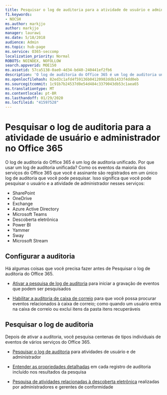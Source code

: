 ```yaml
---
title: Pesquisar o log de auditoria para a atividade de usuário e administrador no Office 365
f1.keywords:
- NOCSH
ms.author: markjjo
author: markjjo
manager: laurawi
ms.date: 5/18/2018
audience: Admin
ms.topic: hub-page
ms.service: O365-seccomp
localization_priority: Normal
ROBOTS: NOINDEX, NOFOLLOW
search.appverid: MOE150
ms.assetid: 57ca5138-0ae0-4d34-bd40-240441ef2fb6
description: 'O log de auditoria do Office 365 é um log de auditoria unificado. Por que usar um log de auditoria unificada? Como os eventos da maioria dos serviços do Office 365 que você é assinante são registrados em um único log de auditoria que você pode pesquisar. Isso significa que você pode pesquisar o usuário e a atividade de administrador nesses serviços:'
ms.openlocfilehash: 82ed3c1afd4f59136b04120982ddb1433f4dd0eb
ms.sourcegitcommit: 1c91b7b24537d0e54d484c3379043db53c1aea65
ms.translationtype: MT
ms.contentlocale: pt-BR
ms.lasthandoff: 01/29/2020
ms.locfileid: "41597528"
---
```

# <a name="search-the-audit-log-for-user-and-admin-activity-in-office-365"></a>Pesquisar o log de auditoria para a atividade de usuário e administrador no Office 365

O log de auditoria do Office 365 é um log de auditoria unificado. Por que usar um log de auditoria unificada? Como os eventos da maioria dos serviços do Office 365 que você é assinante são registrados em um único log de auditoria que você pode pesquisar. Isso significa que você pode pesquisar o usuário e a atividade de administrador nesses serviços: 
  
- SharePoint
- OneDrive
- Exchange
- Azure Active Directory
- Microsoft Teams
- Descoberta eletrônica
- Power BI
- Yammer
- Sway
- Microsoft Stream
   
 ## <a name="set-up-auditing"></a>Configurar a auditoria
  
Há algumas coisas que você precisa fazer antes de Pesquisar o log de auditoria do Office 365.
  
- [Ativar a pesquisa de log de auditoria](turn-audit-log-search-on-or-off.md) para iniciar a gravação de eventos que podem ser pesquisados 
    
- [Habilitar a auditoria de caixa de correio](enable-mailbox-auditing.md) para que você possa procurar eventos relacionados à caixa de correio; como quando um usuário entra na caixa de correio ou exclui itens da pasta itens recuperáveis 
    
 ## <a name="search-the-audit-log"></a>Pesquisar o log de auditoria
  
Depois de ativar a auditoria, você pesquisa centenas de tipos individuais de eventos de vários serviços do Office 365.
  
- [Pesquisar o log de auditoria](search-the-audit-log-in-security-and-compliance.md) para atividades de usuário e de administrador 
    
- [Entender as propriedades detalhadas](detailed-properties-in-the-office-365-audit-log.md) em cada registro de auditoria incluído nos resultados da pesquisa 
    
- [Pesquisa de atividades relacionadas à descoberta eletrônica](search-for-ediscovery-activities-in-the-audit-log.md) realizadas por administradores e gerentes de conformidade 
